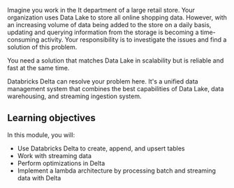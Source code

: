 Imagine you work in the It department of a large retail store. Your organization uses Data Lake to store all online shopping data. However, with an increasing volume of data being added to the store on a daily basis, updating and querying information from the storage is becoming a time-consuming activity. Your responsibility is to investigate the issues and find a solution of this problem.

You need a solution that matches Data Lake in scalability but is reliable and fast at the same time.

Databricks Delta can resolve your problem here. It's a unified data management system that combines the best capabilities of Data Lake, data warehousing, and streaming ingestion system.

## Learning objectives

In this module, you will:

- Use Databricks Delta to create, append, and upsert tables
- Work with streaming data
- Perform optimizations in Delta
- Implement a lambda architecture by processing batch and streaming data with Delta